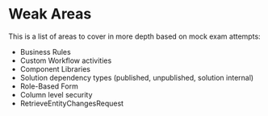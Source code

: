 # Weak Areas

This is a list of areas to cover in more depth based on mock exam attempts:

- Business Rules
- Custom Workflow activities
- Component Libraries
- Solution dependency types (published, unpublished, solution internal)
- Role-Based Form
- Column level security
- RetrieveEntityChangesRequest

